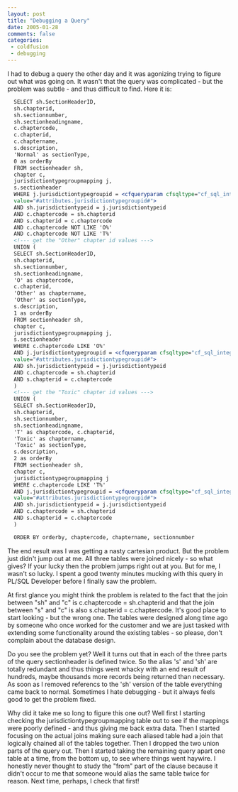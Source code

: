 ```yaml
---
layout: post
title: "Debugging a Query"
date: 2005-01-28
comments: false
categories:
 - coldfusion
 - debugging
---
```

I had to debug a query the other day and it was agonizing trying to figure out
what was going on. It wasn't that the query was complicated - but the problem
was subtle - and thus difficult to find. Here it is:


```cfc
  SELECT sh.SectionHeaderID,
  sh.chapterid,
  sh.sectionnumber,
  sh.sectionheadingname,
  c.chaptercode,
  c.chapterid,
  c.chaptername,
  s.description,
  'Normal' as sectionType,
  0 as orderBy
  FROM sectionheader sh,
  chapter c,
  jurisdictiontypegroupmapping j,
  s.sectionheader
  WHERE j.jurisdictiontypegroupid = <cfqueryparam cfsqltype="cf_sql_integer"
  value="#attributes.jurisdictiontypegroupid#">
  AND sh.jurisdictiontypeid = j.jurisdictiontypeid
  AND c.chaptercode = sh.chapterid
  AND s.chapterid = c.chaptercode
  AND c.chaptercode NOT LIKE 'O%'
  AND c.chaptercode NOT LIKE 'T%'
  <!--- get the "Other" chapter id values --->
  UNION (
  SELECT sh.SectionHeaderID,
  sh.chapterid,
  sh.sectionnumber,
  sh.sectionheadingname,
  'O' as chaptercode,
  c.chapterid,
  'Other' as chaptername,
  'Other' as sectionType,
  s.description,
  1 as orderBy
  FROM sectionheader sh,
  chapter c,
  jurisdictiontypegroupmapping j,
  s.sectionheader
  WHERE c.chaptercode LIKE 'O%'
  AND j.jurisdictiontypegroupid = <cfqueryparam cfsqltype="cf_sql_integer"
  value="#attributes.jurisdictiontypegroupid#">
  AND sh.jurisdictiontypeid = j.jurisdictiontypeid
  AND c.chaptercode = sh.chapterid
  AND s.chapterid = c.chaptercode
  )
  <!--- get the "Toxic" chapter id values --->
  UNION (
  SELECT sh.SectionHeaderID,
  sh.chapterid,
  sh.sectionnumber,
  sh.sectionheadingname,
  'T' as chaptercode, c.chapterid,
  'Toxic' as chaptername,
  'Toxic' as sectionType,
  s.description,
  2 as orderBy
  FROM sectionheader sh,
  chapter c,
  jurisdictiontypegroupmapping j
  WHERE c.chaptercode LIKE 'T%'
  AND j.jurisdictiontypegroupid = <cfqueryparam cfsqltype="cf_sql_integer"
  value="#attributes.jurisdictiontypegroupid#">
  AND sh.jurisdictiontypeid = j.jurisdictiontypeid
  AND c.chaptercode = sh.chapterid
  AND s.chapterid = c.chaptercode
  )

  ORDER BY orderby, chaptercode, chaptername, sectionnumber


```


The end result was I was getting a nasty cartesian product. But the problem
just didn't jump out at me. All three tables were joined nicely - so what
gives? If your lucky then the problem jumps right out at you. But for me, I
wasn't so lucky. I spent a good twenty minutes mucking with this query in
PL/SQL Developer before I finally saw the problem.

At first glance you might think the problem is related to the fact that the
join between "sh" and "c" is c.chaptercode = sh.chapterid and that the join
between "s" and "c" is also s.chapterid = c.chaptercode. It's good place to
start looking - but the wrong one. The tables were designed along time ago by
someone who once worked for the customer and we are just tasked with extending
some functionality around the existing tables - so please, don't complain
about the database design.

Do you see the problem yet? Well it turns out that in each of the three parts
of the query sectionheader is defined twice. So the alias 's' and 'sh' are
totally redundant and thus things went whacky with an end result of hundreds,
maybe thousands more records being returned than necessary. As soon as I
removed referencs to the 'sh' version of the table everything came back to
normal. Sometimes I hate debugging - but it always feels good to get the
problem fixed.

Why did it take me so long to figure this one out? Well first I starting
checking the jurisdictiontypegroupmapping table out to see if the mappings
were poorly defined - and thus giving me back extra data. Then I started
focusing on the actual joins making sure each aliased table had a join that
logically chained all of the tables together. Then I dropped the two union
parts of the query out. Then I started taking the remaining query apart one
table at a time, from the bottom up, to see where things went haywire. I
honestly never thought to study the "from" part of the clause because it
didn't occur to me that someone would alias the same table twice for reason.
Next time, perhaps, I check that first!

